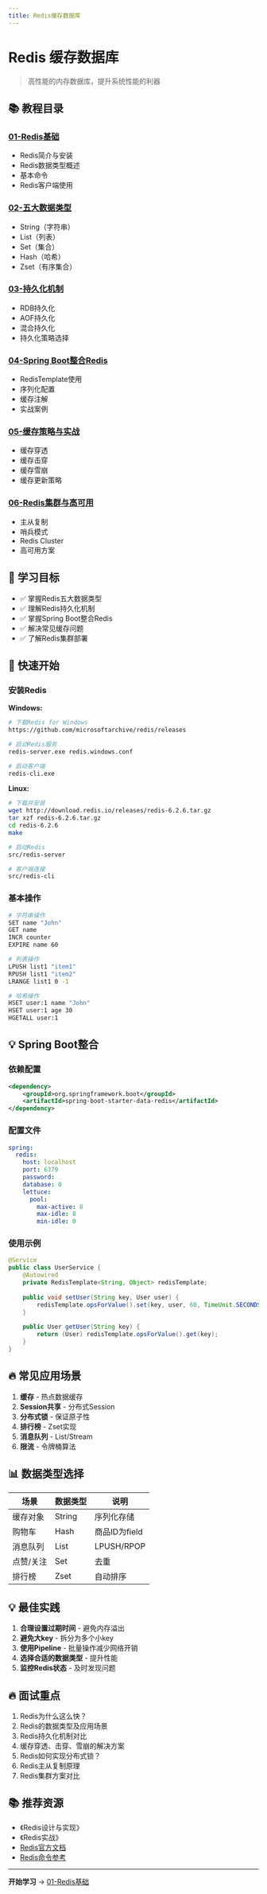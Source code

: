 ```yaml
---
title: Redis缓存数据库
---
```


# Redis 缓存数据库

> 高性能的内存数据库，提升系统性能的利器

## 📚 教程目录

### [01-Redis基础](01-Redis基础.md)
- Redis简介与安装
- Redis数据类型概述
- 基本命令
- Redis客户端使用

### [02-五大数据类型](02-五大数据类型.md)
- String（字符串）
- List（列表）
- Set（集合）
- Hash（哈希）
- Zset（有序集合）

### [03-持久化机制](03-持久化机制.md)
- RDB持久化
- AOF持久化
- 混合持久化
- 持久化策略选择

### [04-Spring Boot整合Redis](04-SpringBoot整合Redis.md)
- RedisTemplate使用
- 序列化配置
- 缓存注解
- 实战案例

### [05-缓存策略与实战](05-缓存策略与实战.md)
- 缓存穿透
- 缓存击穿
- 缓存雪崩
- 缓存更新策略

### [06-Redis集群与高可用](06-Redis集群与高可用.md)
- 主从复制
- 哨兵模式
- Redis Cluster
- 高可用方案

## 🎯 学习目标

- ✅ 掌握Redis五大数据类型
- ✅ 理解Redis持久化机制
- ✅ 掌握Spring Boot整合Redis
- ✅ 解决常见缓存问题
- ✅ 了解Redis集群部署

## 🚀 快速开始

### 安装Redis

**Windows:**
```bash
# 下载Redis for Windows
https://github.com/microsoftarchive/redis/releases

# 启动Redis服务
redis-server.exe redis.windows.conf

# 启动客户端
redis-cli.exe
```

**Linux:**
```bash
# 下载并安装
wget http://download.redis.io/releases/redis-6.2.6.tar.gz
tar xzf redis-6.2.6.tar.gz
cd redis-6.2.6
make

# 启动Redis
src/redis-server

# 客户端连接
src/redis-cli
```

### 基本操作

```bash
# 字符串操作
SET name "John"
GET name
INCR counter
EXPIRE name 60

# 列表操作
LPUSH list1 "item1"
RPUSH list1 "item2"
LRANGE list1 0 -1

# 哈希操作
HSET user:1 name "John"
HSET user:1 age 30
HGETALL user:1
```

## 💡 Spring Boot整合

### 依赖配置

```xml
<dependency>
    <groupId>org.springframework.boot</groupId>
    <artifactId>spring-boot-starter-data-redis</artifactId>
</dependency>
```

### 配置文件

```yaml
spring:
  redis:
    host: localhost
    port: 6379
    password: 
    database: 0
    lettuce:
      pool:
        max-active: 8
        max-idle: 8
        min-idle: 0
```

### 使用示例

```java
@Service
public class UserService {
    @Autowired
    private RedisTemplate<String, Object> redisTemplate;
    
    public void setUser(String key, User user) {
        redisTemplate.opsForValue().set(key, user, 60, TimeUnit.SECONDS);
    }
    
    public User getUser(String key) {
        return (User) redisTemplate.opsForValue().get(key);
    }
}
```

## 🔥 常见应用场景

1. **缓存** - 热点数据缓存
2. **Session共享** - 分布式Session
3. **分布式锁** - 保证原子性
4. **排行榜** - Zset实现
5. **消息队列** - List/Stream
6. **限流** - 令牌桶算法

## 📊 数据类型选择

| 场景 | 数据类型 | 说明 |
|------|----------|------|
| 缓存对象 | String | 序列化存储 |
| 购物车 | Hash | 商品ID为field |
| 消息队列 | List | LPUSH/RPOP |
| 点赞/关注 | Set | 去重 |
| 排行榜 | Zset | 自动排序 |

## 💡 最佳实践

1. **合理设置过期时间** - 避免内存溢出
2. **避免大key** - 拆分为多个小key
3. **使用Pipeline** - 批量操作减少网络开销
4. **选择合适的数据类型** - 提升性能
5. **监控Redis状态** - 及时发现问题

## 🔥 面试重点

1. Redis为什么这么快？
2. Redis的数据类型及应用场景
3. Redis持久化机制对比
4. 缓存穿透、击穿、雪崩的解决方案
5. Redis如何实现分布式锁？
6. Redis主从复制原理
7. Redis集群方案对比

## 📚 推荐资源

- 《Redis设计与实现》
- 《Redis实战》
- [Redis官方文档](https://redis.io/documentation)
- [Redis命令参考](http://redisdoc.com/)

---

**开始学习** → [01-Redis基础](01-Redis基础.md)
